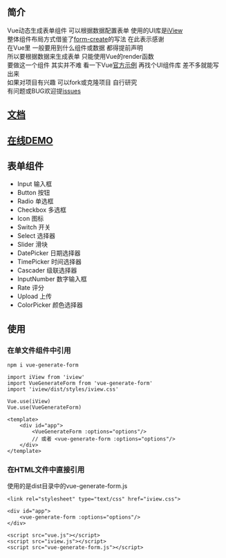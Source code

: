 ## 简介
Vue动态生成表单组件 可以根据数据配置表单 使用的UI库是[iView](https://www.iviewui.com/) <br>
整体组件布局方式借鉴了[form-create](https://github.com/xaboy/form-create)的写法 在此表示感谢<br>
在Vue里 一般要用到什么组件或数据 都得提前声明<br>
所以要根据数据来生成表单 只能使用Vue的render函数<br>
要做这一个组件 其实并不难 看一下Vue[官方示例](https://cn.vuejs.org/v2/guide/render-function.html#ad) 再找个UI组件库 差不多就能写出来<br>
如果对项目有兴趣 可以fork或克隆项目 自行研究 <br>
有问题或BUG欢迎提[issues](https://github.com/woai3c/vue-generate-form/issues)


## [文档](https://github.com/woai3c/vue-generate-form/blob/master/doc.md)
## [在线DEMO](https://github.com/woai3c/vue-generate-form/blob/master/demo.md)
## 表单组件
* Input 输入框
* Button 按钮
* Radio 单选框
* Checkbox 多选框
* Icon 图标
* Switch 开关
* Select 选择器
* Slider 滑块
* DatePicker 日期选择器
* TimePicker 时间选择器
* Cascader 级联选择器
* InputNumber 数字输入框
* Rate 评分
* Upload 上传
* ColorPicker 颜色选择器

## 使用
### 在单文件组件中引用
```
npm i vue-generate-form
```

```
import iView from 'iview'
import VueGenerateForm from 'vue-generate-form'
import 'iview/dist/styles/iview.css'

Vue.use(iView)
Vue.use(VueGenerateForm)
```
```
<template>
    <div id="app">
        <VueGenerateForm :options="options"/>
        // 或者 <vue-generate-form :options="options"/>
    </div>
</template>
```

### 在HTML文件中直接引用
使用的是dist目录中的vue-generate-form.js
```
<link rel="stylesheet" type="text/css" href="iview.css">
```
```
<div id="app">
    <vue-generate-form :options="options"/>
</div>
```
```
<script src="vue.js"></script>
<script src="iview.js"></script>
<script src="vue-generate-form.js"></script>
```
